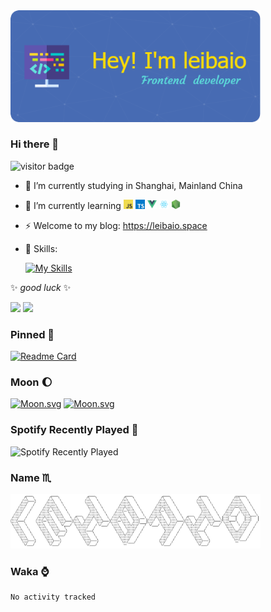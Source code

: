 <img align="" width="400" src="./github-header-image.png" />

### Hi there 👋
![visitor badge](https://visitor-badge.glitch.me/badge?page_id=leibaio.visitor-badge&left_color=blue&right_color=pink&left_text=Hello%20Visitors)

- 🔭 I’m currently studying in Shanghai, Mainland China
- 🌱 I’m currently learning  <code><img height="15" src="https://raw.githubusercontent.com/github/explore/80688e429a7d4ef2fca1e82350fe8e3517d3494d/topics/javascript/javascript.png"></code>
<code><img height="15" src="https://raw.githubusercontent.com/github/explore/80688e429a7d4ef2fca1e82350fe8e3517d3494d/topics/typescript/typescript.png"></code>
<code><img height="15" src="https://raw.githubusercontent.com/github/explore/80688e429a7d4ef2fca1e82350fe8e3517d3494d/topics/vue/vue.png"></code>
<code><img height="15" src="https://raw.githubusercontent.com/github/explore/80688e429a7d4ef2fca1e82350fe8e3517d3494d/topics/react/react.png"></code>
<code><img height="15" src="https://raw.githubusercontent.com/github/explore/80688e429a7d4ef2fca1e82350fe8e3517d3494d/topics/nodejs/nodejs.png"></code>
- ⚡ Welcome to my blog: https://leibaio.space
- :diamond_shape_with_a_dot_inside:  Skills: 

     [![My Skills](https://skillicons.dev/icons?i=bootstrap,c,css,git,html,jquery,js,linux,md,mysql,nginx,ps,php,pr,vite,vim,vue,webpack&perline=6)](https://skillicons.dev)

✨ _good luck_ ✨

<img align="" width="400" src="https://github-readme-stats.vercel.app/api/top-langs/?username=leibaio&layout=compact&theme=cobalt&show_icons=true" />
<img align="" width="400" src="https://github-readme-stats.vercel.app/api?username=leibaio&theme=cobalt&show_icons=true&hide=stars" />

### Pinned :pushpin:

[![Readme Card](https://github-readme-stats.vercel.app/api/pin/?username=leibaio&repo=supermall&theme=cobalt)](https://github.com/leibaio/supermall)

### Moon :moon:

[![Moon.svg](https://moon-svg.minung.dev/moon.svg?size=100&theme=basic)](https://moon-svg.minung.dev)
[![Moon.svg](https://moon-svg.minung.dev/moon.svg?size=100&theme=ray)](https://moon-svg.minung.dev)

### Spotify Recently Played :musical_note:

![Spotify Recently Played](https://spotify-recently-played-readme.vercel.app/api?user=5w6zl0iqxr76tpzhqj5qv056a&count=5)

### Name :scorpius:

<img align="" width="400" src="./leibaio.png" />

### Waka :watch:
<!--START_SECTION:waka-->

```text
No activity tracked
```

<!--END_SECTION:waka-->

<!--
**leibaio/leibaio** is a ✨ _special_ ✨ repository because its `README.md` (this file) appears on your GitHub profile.
- 🔭 I’m currently studying in Shanghai, Mainland China
- 🌱 I’m currently learning Vue.js 
- ⚡ Welcome to my website: https://leibaio.space
-->
